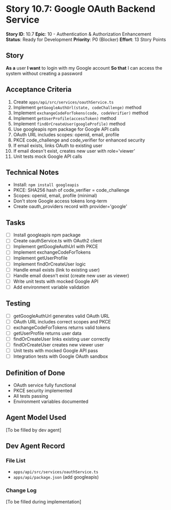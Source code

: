 # Story 10.7: Google OAuth Backend Service

**Story ID**: 10.7
**Epic**: 10 - Authentication & Authorization Enhancement
**Status**: Ready for Development
**Priority**: P0 (Blocker)
**Effort**: 13 Story Points

## Story
**As a** user
**I want** to login with my Google account
**So that** I can access the system without creating a password

## Acceptance Criteria
1. Create `apps/api/src/services/oauthService.ts`
2. Implement `getGoogleAuthUrl(state, codeChallenge)` method
3. Implement `exchangeCodeForTokens(code, codeVerifier)` method
4. Implement `getUserProfile(accessToken)` method
5. Implement `findOrCreateUser(googleProfile)` method
6. Use googleapis npm package for Google API calls
7. OAuth URL includes scopes: openid, email, profile
8. PKCE code_challenge and code_verifier for enhanced security
9. If email exists, links OAuth to existing user
10. If email doesn't exist, creates new user with role='viewer'
11. Unit tests mock Google API calls

## Technical Notes
- Install: `npm install googleapis`
- PKCE: SHA256 hash of code_verifier = code_challenge
- Scopes: openid, email, profile (minimal)
- Don't store Google access tokens long-term
- Create oauth_providers record with provider='google'

## Tasks
- [ ] Install googleapis npm package
- [ ] Create oauthService.ts with OAuth2 client
- [ ] Implement getGoogleAuthUrl with PKCE
- [ ] Implement exchangeCodeForTokens
- [ ] Implement getUserProfile
- [ ] Implement findOrCreateUser logic
- [ ] Handle email exists (link to existing user)
- [ ] Handle email doesn't exist (create new user as viewer)
- [ ] Write unit tests with mocked Google API
- [ ] Add environment variable validation

## Testing
- [ ] getGoogleAuthUrl generates valid OAuth URL
- [ ] OAuth URL includes correct scopes and PKCE
- [ ] exchangeCodeForTokens returns valid tokens
- [ ] getUserProfile returns user data
- [ ] findOrCreateUser links existing user correctly
- [ ] findOrCreateUser creates new viewer user
- [ ] Unit tests with mocked Google API pass
- [ ] Integration tests with Google OAuth sandbox

## Definition of Done
- OAuth service fully functional
- PKCE security implemented
- All tests passing
- Environment variables documented

## Agent Model Used
[To be filled by dev agent]

## Dev Agent Record

### File List
- `apps/api/src/services/oauthService.ts`
- `apps/api/package.json` (add googleapis)

### Change Log
[To be filled during implementation]
